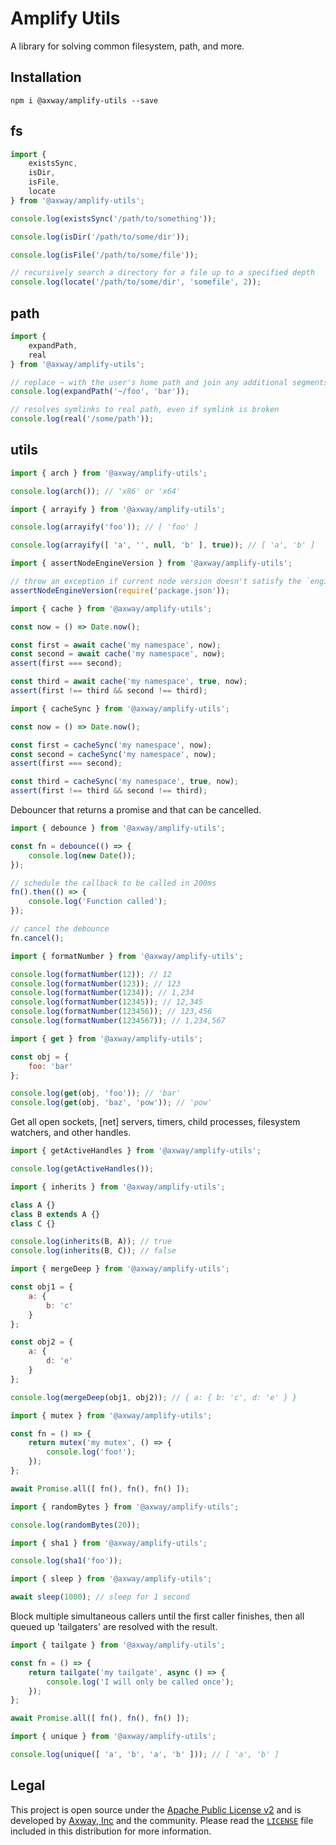 # Amplify Utils

A library for solving common filesystem, path, and more.

## Installation

	npm i @axway/amplify-utils --save

## fs

```js
import {
	existsSync,
	isDir,
	isFile,
	locate
} from '@axway/amplify-utils';

console.log(existsSync('/path/to/something'));

console.log(isDir('/path/to/some/dir'));

console.log(isFile('/path/to/some/file'));

// recursively search a directory for a file up to a specified depth
console.log(locate('/path/to/some/dir', 'somefile', 2));
```

## path

```js
import {
	expandPath,
	real
} from '@axway/amplify-utils';

// replace ~ with the user's home path and join any additional segments
console.log(expandPath('~/foo', 'bar'));

// resolves symlinks to real path, even if symlink is broken
console.log(real('/some/path'));
```

## utils

```js
import { arch } from '@axway/amplify-utils';

console.log(arch()); // 'x86' or 'x64'
```

```js
import { arrayify } from '@axway/amplify-utils';

console.log(arrayify('foo')); // [ 'foo' ]

console.log(arrayify([ 'a', '', null, 'b' ], true)); // [ 'a', 'b' ]
```

```js
import { assertNodeEngineVersion } from '@axway/amplify-utils';

// throw an exception if current node version doesn't satisfy the `engines.node` version
assertNodeEngineVersion(require('package.json'));
```

```js
import { cache } from '@axway/amplify-utils';

const now = () => Date.now();

const first = await cache('my namespace', now);
const second = await cache('my namespace', now);
assert(first === second);

const third = await cache('my namespace', true, now);
assert(first !== third && second !== third);
```

```js
import { cacheSync } from '@axway/amplify-utils';

const now = () => Date.now();

const first = cacheSync('my namespace', now);
const second = cacheSync('my namespace', now);
assert(first === second);

const third = cacheSync('my namespace', true, now);
assert(first !== third && second !== third);
```

Debouncer that returns a promise and that can be cancelled.

```js
import { debounce } from '@axway/amplify-utils';

const fn = debounce(() => {
	console.log(new Date());
});

// schedule the callback to be called in 200ms
fn().then(() => {
	console.log('Function called');
});

// cancel the debounce
fn.cancel();
```

```js
import { formatNumber } from '@axway/amplify-utils';

console.log(formatNumber(12)); // 12
console.log(formatNumber(123)); // 123
console.log(formatNumber(1234)); // 1,234
console.log(formatNumber(12345)); // 12,345
console.log(formatNumber(123456)); // 123,456
console.log(formatNumber(1234567)); // 1,234,567
```

```js
import { get } from '@axway/amplify-utils';

const obj = {
	foo: 'bar'
};

console.log(get(obj, 'foo')); // 'bar'
console.log(get(obj, 'baz', 'pow')); // 'pow'
```

Get all open sockets, [net] servers, timers, child processes, filesystem watchers, and other
handles.

```js
import { getActiveHandles } from '@axway/amplify-utils';

console.log(getActiveHandles());
```

```js
import { inherits } from '@axway/amplify-utils';

class A {}
class B extends A {}
class C {}

console.log(inherits(B, A)); // true
console.log(inherits(B, C)); // false
```

```js
import { mergeDeep } from '@axway/amplify-utils';

const obj1 = {
	a: {
		b: 'c'
	}
};

const obj2 = {
	a: {
		d: 'e'
	}
};

console.log(mergeDeep(obj1, obj2)); // { a: { b: 'c', d: 'e' } }
```

```js
import { mutex } from '@axway/amplify-utils';

const fn = () => {
	return mutex('my mutex', () => {
		console.log('foo!');
	});
};

await Promise.all([ fn(), fn(), fn() ]);
```

```js
import { randomBytes } from '@axway/amplify-utils';

console.log(randomBytes(20));
```

```js
import { sha1 } from '@axway/amplify-utils';

console.log(sha1('foo'));
```

```js
import { sleep } from '@axway/amplify-utils';

await sleep(1000); // sleep for 1 second
```

Block multiple simultaneous callers until the first caller finishes, then all queued up 'tailgaters'
are resolved with the result.

```js
import { tailgate } from '@axway/amplify-utils';

const fn = () => {
	return tailgate('my tailgate', async () => {
		console.log('I will only be called once');
	});
};

await Promise.all([ fn(), fn(), fn() ]);
```

```js
import { unique } from '@axway/amplify-utils';

console.log(unique([ 'a', 'b', 'a', 'b' ])); // [ 'a', 'b' ]
```

## Legal

This project is open source under the [Apache Public License v2][1] and is developed by
[Axway, Inc](http://www.axway.com/) and the community. Please read the [`LICENSE`][1] file included
in this distribution for more information.

[1]: https://github.com/appcelerator/amplify-tooling/blob/master/packages/amplify-cli-utils/LICENSE

